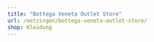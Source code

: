 ```yaml
---
title: "Bottega Veneta Outlet Store"
url: /metzingen/bottega-veneta-outlet-store/
shop: Kleidung
---
```

